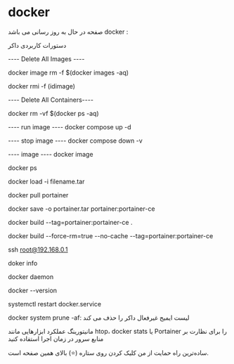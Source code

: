 # docker

صفحه در حال به روز رسانی می باشد
docker :

دستورات کاربردی داکر

----  Delete All Images  ----

docker image rm -f $(docker images -aq)

docker rmi -f (idimage)

----  Delete All Containers----

docker rm -vf $(docker ps -aq)

---- run image ----
docker compose up -d

---- stop image ----
docker compose down -v

---- image ----
docker image

docker ps

docker load -i filename.tar

docker pull portainer

docker save -o portainer.tar portainer:portainer-ce

docker build --tag=portainer:portainer-ce . 

docker build --force-rm=true --no-cache --tag=portainer:portainer-ce

ssh root@192.168.0.1

doker info

docker daemon

docker --version

systemctl restart docker.service

docker system prune -af: لیست ایمیج غیرفعال داکر را حذف می کند

مانیتورینگ عملکرد
ابزارهایی مانند htop، docker stats یا Portainer را برای نظارت بر منابع سرور در زمان اجرا استفاده کنید

ساده‌ترین راه حمایت از من کلیک کردن روی ستاره (⭐) بالای همین صفحه است.


